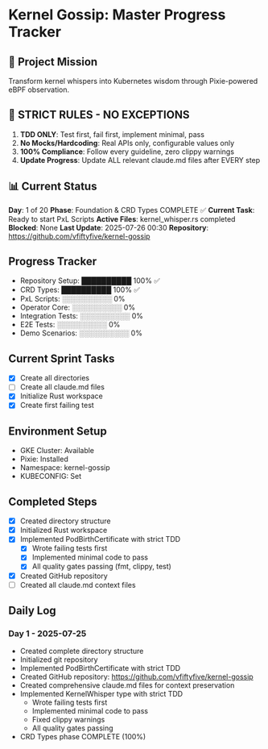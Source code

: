 # Kernel Gossip: Master Progress Tracker

## 🎯 Project Mission
Transform kernel whispers into Kubernetes wisdom through Pixie-powered eBPF observation.

## 🚨 STRICT RULES - NO EXCEPTIONS
1. **TDD ONLY**: Test first, fail first, implement minimal, pass
2. **No Mocks/Hardcoding**: Real APIs only, configurable values only
3. **100% Compliance**: Follow every guideline, zero clippy warnings
4. **Update Progress**: Update ALL relevant claude.md files after EVERY step

## 📊 Current Status
**Day**: 1 of 20
**Phase**: Foundation & CRD Types COMPLETE ✅
**Current Task**: Ready to start PxL Scripts
**Active Files**: kernel_whisper.rs completed
**Blocked**: None
**Last Update**: 2025-07-26 00:30
**Repository**: https://github.com/vfiftyfive/kernel-gossip

## Progress Tracker
- Repository Setup: ██████████ 100% ✅
- CRD Types: ██████████ 100% ✅
- PxL Scripts: ░░░░░░░░░░ 0%
- Operator Core: ░░░░░░░░░░ 0%
- Integration Tests: ░░░░░░░░░░ 0%
- E2E Tests: ░░░░░░░░░░ 0%
- Demo Scenarios: ░░░░░░░░░░ 0%

## Current Sprint Tasks
- [x] Create all directories
- [ ] Create all claude.md files
- [x] Initialize Rust workspace
- [x] Create first failing test

## Environment Setup
- GKE Cluster: Available
- Pixie: Installed
- Namespace: kernel-gossip
- KUBECONFIG: Set

## Completed Steps
- [x] Created directory structure
- [x] Initialized Rust workspace
- [x] Implemented PodBirthCertificate with strict TDD
  - [x] Wrote failing tests first
  - [x] Implemented minimal code to pass
  - [x] All quality gates passing (fmt, clippy, test)
- [x] Created GitHub repository
- [ ] Created all claude.md context files

## Daily Log
### Day 1 - 2025-07-25
- Created complete directory structure
- Initialized git repository
- Implemented PodBirthCertificate with strict TDD
- Created GitHub repository: https://github.com/vfiftyfive/kernel-gossip
- Created comprehensive claude.md files for context preservation
- Implemented KernelWhisper type with strict TDD
  - Wrote failing tests first
  - Implemented minimal code to pass
  - Fixed clippy warnings
  - All quality gates passing
- CRD Types phase COMPLETE (100%)